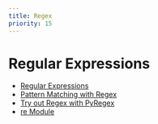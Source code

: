 ```yaml
---
title: Regex
priority: 15
---
```


# Regular Expressions

- [Regular Expressions](https://diveintopython3.net/regular-expressions.html)
- [Pattern Matching with Regex](https://automatetheboringstuff.com/2e/chapter7/)
- [Try out Regex with PyRegex](http://www.pyregex.com/)
- [re Module](https://pymotw.com/3/re/index.html)
